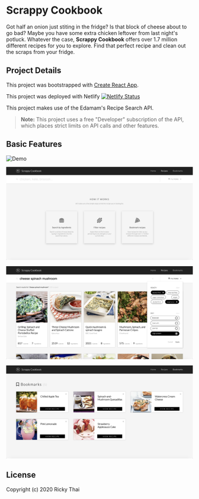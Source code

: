 # Scrappy Cookbook

Got half an onion just stiting in the fridge? Is that block of cheese about to go bad? Maybe you have some extra chicken leftover from last night's potluck. Whatever the case, **Scrappy Cookbook** offers over 1.7 million different recipes for you to explore. Find that perfect recipe and clean out the scraps from your fridge.

## Project Details

This project was bootstrapped with [Create React App](https://github.com/facebook/create-react-app).

This project was deployed with Netlify [![Netlify Status](https://api.netlify.com/api/v1/badges/7db468ee-d9c0-4552-97c5-4724734612bd/deploy-status)](https://app.netlify.com/sites/scrappycookbook/deploys)

This project makes use of the Edamam's Recipe Search API.

> **Note:** This project uses a free "Developer" subscription of the API, which places strict limits on API calls and other features.

## Basic Features

![Demo](static/demo-1.gif)

![Search for recipes!](/static/search.png)

![Apply some filters!](/static/filter.png)

![Bookmark your favorite recipes!](/static/bookmark.png)

## License

Copyright (c) 2020 Ricky Thai
